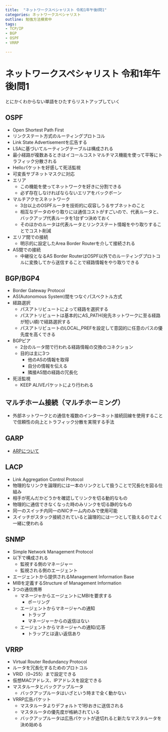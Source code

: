 ```yaml
---
title:  "ネットワークスペシャリスト 令和1年午後Ⅰ問1"
categories: ネットワークスペシャリスト
outline: 勉強方法模索中
tags:
- TCP/IP
- BGP
- OSPF
- VRRP

---
```



# ネットワークスペシャリスト 令和1年午後Ⅰ問1

とにかくわからない単語をひたすらリストアップしていく

## OSPF

- Open Shortest Path First
- リンクステート方式のルーティングプロトコル
- Link State Advertisementを広告する
- LSAに基づいてルーティングテーブルは構成される
- 最小経路が複数あるときはイコールコストマルチマス機能を使って平等にトラフィック分散される
- Helloパケットを好感して死活監視
- 可変長サブネットマスクに対応
- エリア
  - この機能を使ってネットワークを好きに分割できる
  - 必ず存在しなければならないエリアをバックボーン
- マルチアクセスネットワーク
  - 3台以上のOSPFルータを技術的に収容しうるサブネットのこと
  - 相互なデータのやり取りには通信コストがすごいので、代表ルータと、バックアップ代表ルータを1台ずつ決めておく
  - そのほかのルータは代表ルータとリンクステート情報をやり取りすることでコスト削減
- エリア間での接続
  - 明示的に設定したArea Border Routerを介して接続される
- AS間での接続
  - 中継役となるAS Border RouterはOSPF以外でのルーティングプロトコルに変換してから送信することで経路情報をやり取りできる

## BGP/BGP4

- Border Gateway Protocol
- AS(Autonomous System)間をつなぐパスベクトル方式
- 経路選択
  - パスアトリビュートによって経路を選択する
  - パスアトリビュートは基本的にAS_PATH(宛先ネットワークに至る経路が短い順)で経路選択する
  - パスアトリビュートのLOCAL_PREFを設定して意図的に任意のパスの優先度を高くできる
- BGPピア
  - 2台のルータ間で行われる経路情報の交換のコネクション
  - 目的は主に3つ
    - 他のASの情報を取得
    - 自分の情報を伝える
    - 隣接AS間の経路の冗長化
- 死活監視
  - KEEP ALIVEパケットにより行われる

## マルチホーム接続（マルチホーミング）

- 外部ネットワークとの通信を複数のインターネット接続回線を使用することで信頼性の向上とトラフィック分散を実現する手法

## GARP

- [ARPについて](2021-10-30-TCPIP_ARP.md)

## LACP

- Link Aggregation Control Protocol
- 物理的なリンクを論理的には一本のリンクとして扱うことで冗長化を図る仕組み
- 相手が死んだかどうかを確認してリンクを切る動的なもの
- 物理的に通信できなくなった時のみリンクを切る静的なもの
- 同一のスイッチ内同一のNICチーム内のみで使用可能
- スイッチがスタック接続されていると論理的には一つとして扱えるのでよく一緒に使われる

## SNMP

- Simple Network Management Protocol
- 以下で構成される
  - 監視する側のマネージャー
  - 監視される側のエージェント
- エージェントから提供されるManagement Information Base
- MIBを定義するStructure of Management Information
- 3つの通信携帯
  - マネージャからエージェントにMBIを要求する
    - ポーリング
  - エージェントからマネージャへの通知
    - トラップ
    - マネージャーからの返信はない
  - エージェントからマネージャへの通知/応答
    - トラップとは違い返信あり

## VRRP

- Virtual Router Redundancy Protocol 
- ルータを冗長化するためのプロトコル
- VRID（0~255）まで設定できる
- 仮想MACアドレス、IPアドレスを設定できる
- マスタルータとバックアップルータ
  - バックアップルータはいざという時まで全く動かない
- VRRP広告パケット
  - マスタルータよりデフォルトで1秒おきに送信される
  - マスタルータの優先度が格納されている
  - バックアップルータは広告パケットが途切れると新たなマスタルータを決め始める

